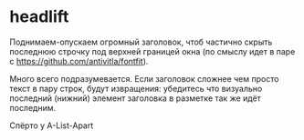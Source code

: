 # headlift
Поднимаем-опускаем огромный заголовок, чтоб частично скрыть последнюю строчку под верхней границей окна (по смыслу идет в паре с https://github.com/antivitla/fontfit).

Много всего подразумевается. Если заголовок сложнее чем просто текст в пару строк, будут извращения: убедитесь что визуально последний (нижний) элемент заголовка в разметке так же идёт последним.

Спёрто у A-List-Apart
